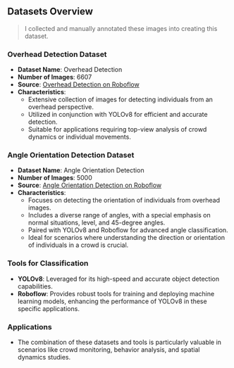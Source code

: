 ## Datasets Overview

> I collected and manually annotated these images into creating this dataset.

### Overhead Detection Dataset
- **Dataset Name**: Overhead Detection
- **Number of Images**: 6607
- **Source**: [Overhead Detection on Roboflow](https://universe.roboflow.com/abhayfinal/overhead-detection/model/1)
- **Characteristics**:
  - Extensive collection of images for detecting individuals from an overhead perspective.
  - Utilized in conjunction with YOLOv8 for efficient and accurate detection.
  - Suitable for applications requiring top-view analysis of crowd dynamics or individual movements.

### Angle Orientation Detection Dataset
- **Dataset Name**: Angle Orientation Detection
- **Number of Images**: 5000
- **Source**: [Angle Orientation Detection on Roboflow](https://universe.roboflow.com/abhay-chebium-qtdch/overhead-angle-detection-6lmpn/model/3)
- **Characteristics**:
  - Focuses on detecting the orientation of individuals from overhead images.
  - Includes a diverse range of angles, with a special emphasis on normal situations, level, and 45-degree angles.
  - Paired with YOLOv8 and Roboflow for advanced angle classification.
  - Ideal for scenarios where understanding the direction or orientation of individuals in a crowd is crucial.

### Tools for Classification
- **YOLOv8**: Leveraged for its high-speed and accurate object detection capabilities.
- **Roboflow**: Provides robust tools for training and deploying machine learning models, enhancing the performance of YOLOv8 in these specific applications.

### Applications
- The combination of these datasets and tools is particularly valuable in scenarios like crowd monitoring, behavior analysis, and spatial dynamics studies. 

